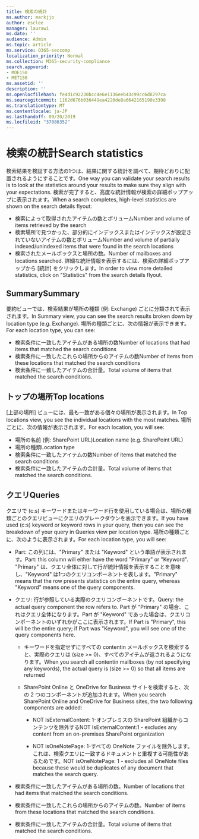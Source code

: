 ```yaml
---
title: 検索の統計
ms.author: markjjo
author: esclee
manager: laurawi
ms.date: ''
audience: Admin
ms.topic: article
ms.service: O365-seccomp
localization_priority: Normal
ms.collection: M365-security-compliance
search.appverid:
- MOE150
- MET150
ms.assetid: ''
description: ''
ms.openlocfilehash: fe4d1c92230bcc4e6e1136eeb43c99cc6d8297ca
ms.sourcegitcommit: 1162d676b036449ea4220de8a6642165190e3398
ms.translationtype: MT
ms.contentlocale: ja-JP
ms.lasthandoff: 09/20/2019
ms.locfileid: "37086352"
---
```

# <a name="search-statistics"></a><span data-ttu-id="ac0f9-102">検索の統計</span><span class="sxs-lookup"><span data-stu-id="ac0f9-102">Search statistics</span></span>

<span data-ttu-id="ac0f9-103">検索結果を検証する方法の1つは、結果に関する統計を調べて、期待どおりに配置されるようにすることです。</span><span class="sxs-lookup"><span data-stu-id="ac0f9-103">One way you can validate your search results is to look at the statistics around your results to make sure they align with your expectations.</span></span> <span data-ttu-id="ac0f9-104">検索が完了すると、高度な統計情報が検索の詳細ポップアップに表示されます。</span><span class="sxs-lookup"><span data-stu-id="ac0f9-104">When a search completes, high-level statistics are shown on the search details flyout:</span></span>
- <span data-ttu-id="ac0f9-105">検索によって取得されたアイテムの数とボリューム</span><span class="sxs-lookup"><span data-stu-id="ac0f9-105">Number and volume of items retrieved by the search</span></span>
- <span data-ttu-id="ac0f9-106">検索場所で見つかった、部分的にインデックスまたはインデックスが設定されていないアイテムの数とボリューム</span><span class="sxs-lookup"><span data-stu-id="ac0f9-106">Number and volume of partially indexed/unindexed items that were found in the search locations</span></span>
- <span data-ttu-id="ac0f9-107">検索されたメールボックスと場所の数。</span><span class="sxs-lookup"><span data-stu-id="ac0f9-107">Number of mailboxes and locations searched.</span></span>
<span data-ttu-id="ac0f9-108">詳細な統計情報を表示するには、検索の詳細ポップアップから [統計] をクリックします。</span><span class="sxs-lookup"><span data-stu-id="ac0f9-108">In order to view more detailed statistics, click on "Statistics" from the search details flyout.</span></span>

## <a name="summary"></a><span data-ttu-id="ac0f9-109">Summary</span><span class="sxs-lookup"><span data-stu-id="ac0f9-109">Summary</span></span>

<span data-ttu-id="ac0f9-110">要約ビューでは、検索結果が場所の種類 (例: Exchange) ごとに分類されて表示されます。</span><span class="sxs-lookup"><span data-stu-id="ac0f9-110">In Summary view, you can see the search results broken down by location type (e.g. Exchange).</span></span> <span data-ttu-id="ac0f9-111">場所の種類ごとに、次の情報が表示できます。</span><span class="sxs-lookup"><span data-stu-id="ac0f9-111">For each location type, you can see:</span></span>
- <span data-ttu-id="ac0f9-112">検索条件に一致したアイテムがある場所の数</span><span class="sxs-lookup"><span data-stu-id="ac0f9-112">Number of locations that had items that matched the search conditions</span></span>
- <span data-ttu-id="ac0f9-113">検索条件に一致したこれらの場所からのアイテムの数</span><span class="sxs-lookup"><span data-stu-id="ac0f9-113">Number of items from these locations that matched the search conditions</span></span>
- <span data-ttu-id="ac0f9-114">検索条件に一致したアイテムの合計量。</span><span class="sxs-lookup"><span data-stu-id="ac0f9-114">Total volume of items that matched the search conditions.</span></span>

## <a name="top-locations"></a><span data-ttu-id="ac0f9-115">トップの場所</span><span class="sxs-lookup"><span data-stu-id="ac0f9-115">Top locations</span></span>

<span data-ttu-id="ac0f9-116">[上部の場所] ビューには、最も一致がある個々の場所が表示されます。</span><span class="sxs-lookup"><span data-stu-id="ac0f9-116">In Top locations view, you see the individual locations with the most matches.</span></span> <span data-ttu-id="ac0f9-117">場所ごとに、次の情報が表示されます。</span><span class="sxs-lookup"><span data-stu-id="ac0f9-117">For each location, you will see:</span></span>
- <span data-ttu-id="ac0f9-118">場所の名前 (例: SharePoint URL)</span><span class="sxs-lookup"><span data-stu-id="ac0f9-118">Location name (e.g. SharePoint URL)</span></span>
- <span data-ttu-id="ac0f9-119">場所の種類</span><span class="sxs-lookup"><span data-stu-id="ac0f9-119">Location type</span></span>
- <span data-ttu-id="ac0f9-120">検索条件に一致したアイテムの数</span><span class="sxs-lookup"><span data-stu-id="ac0f9-120">Number of items that matched the search conditions</span></span>
- <span data-ttu-id="ac0f9-121">検索条件に一致したアイテムの合計量。</span><span class="sxs-lookup"><span data-stu-id="ac0f9-121">Total volume of items that matched the search conditions.</span></span>

## <a name="queries"></a><span data-ttu-id="ac0f9-122">クエリ</span><span class="sxs-lookup"><span data-stu-id="ac0f9-122">Queries</span></span>

<span data-ttu-id="ac0f9-123">クエリで (c:s) キーワードまたはキーワード行を使用している場合は、場所の種類ごとのクエリビューにクエリのブレークダウンを表示できます。</span><span class="sxs-lookup"><span data-stu-id="ac0f9-123">If you have used (c:s) keyword or keyword rows in your query, then you can see the breakdown of your query in Queries view per location type.</span></span> <span data-ttu-id="ac0f9-124">場所の種類ごとに、次のように表示されます。</span><span class="sxs-lookup"><span data-stu-id="ac0f9-124">For each location type, you will see:</span></span>

- <span data-ttu-id="ac0f9-125">Part: この列には、"Primary" または "Keyword" という単語が表示されます。</span><span class="sxs-lookup"><span data-stu-id="ac0f9-125">Part: this column will either have the word "Primary" or "Keyword".</span></span> <span data-ttu-id="ac0f9-126">"Primary" は、クエリ全体に対して行が統計情報を表示することを意味し、"Keyword" は1つのクエリコンポーネントを表します。</span><span class="sxs-lookup"><span data-stu-id="ac0f9-126">"Primary" means that the row presents statistics on the entire query, whereas "Keyword" means one of the query components.</span></span>

- <span data-ttu-id="ac0f9-127">クエリ: 行が参照している実際のクエリコンポーネントです。</span><span class="sxs-lookup"><span data-stu-id="ac0f9-127">Query: the actual query component the row refers to.</span></span> <span data-ttu-id="ac0f9-128">Part が "Primary" の場合、これはクエリ全体になります。Part が "Keyword" であった場合は、クエリコンポーネントのいずれかがここに表示されます。</span><span class="sxs-lookup"><span data-stu-id="ac0f9-128">If Part is "Primary", this will be the entire query; if Part was "Keyword", you will see one of the query components here.</span></span>
  
  - <span data-ttu-id="ac0f9-129">キーワードを指定せずにすべての contentin メールボックスを検索すると、実際のクエリは (size >= 0)、すべてのアイテムが返されるようになります。</span><span class="sxs-lookup"><span data-stu-id="ac0f9-129">When you search all contentin mailboxes (by not specifying any keywords), the actual query is (size >= 0) so that all items are returned</span></span>
  
  - <span data-ttu-id="ac0f9-130">SharePoint Online と OneDrive for Business サイトを検索すると、次の 2 つのコンポーネントが追加されます。</span><span class="sxs-lookup"><span data-stu-id="ac0f9-130">When you search SharePoint Online and OneDrive for Business sites, the two following components are added:</span></span>
    
    - <span data-ttu-id="ac0f9-131">NOT IsExternalContent: 1-オンプレミスの SharePoint 組織からコンテンツを除外する</span><span class="sxs-lookup"><span data-stu-id="ac0f9-131">NOT IsExternalContent:1 - excludes any content from an on-premises SharePoint organization</span></span>
    
    - <span data-ttu-id="ac0f9-132">NOT isOneNotePage: 1-すべての OneNote ファイルを除外します。これは、検索クエリに一致するドキュメントと重複する可能性があるためです。</span><span class="sxs-lookup"><span data-stu-id="ac0f9-132">NOT isOneNotePage: 1 - excludes all OneNote files because these would be duplicates of any document that matches the search query.</span></span>

- <span data-ttu-id="ac0f9-133">検索条件に一致したアイテムがある場所の数。</span><span class="sxs-lookup"><span data-stu-id="ac0f9-133">Number of locations that had items that matched the search conditions.</span></span>

- <span data-ttu-id="ac0f9-134">検索条件に一致したこれらの場所からのアイテムの数。</span><span class="sxs-lookup"><span data-stu-id="ac0f9-134">Number of items from these locations that matched the search conditions.</span></span>

- <span data-ttu-id="ac0f9-135">検索条件に一致したアイテムの合計量。</span><span class="sxs-lookup"><span data-stu-id="ac0f9-135">Total volume of items that matched the search conditions.</span></span>